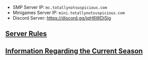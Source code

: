 
* SMP Server IP: `mc.totallynotsuspicious.com`
* Minigames Server IP: `mini.totallynotsuspicious.com`
* Discord Server: <https://discord.gg/jqH6WDjSjg>


## [Server Rules](rules.md)


## [Information Regarding the Current Season](current_season.md)